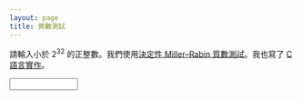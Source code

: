 ```yaml
---
layout: page
title: 質數測試
---
```

請輸入小於 2<sup>32</sup> 的正整數。我們使用[決定性 Miller–Rabin 質數測試][mr]。我也寫了 [C 語言實作][c]。

[c]: https://gist.github.com/jdh8/57c5f097e970bfe260e2
[mr]: https://en.wikipedia.org/wiki/Miller%E2%80%93Rabin_primality_test#Deterministic_variants_of_the_test

<input required id="num" type="number" inputmode="numeric" max="4294967295" min="0" step="1">
<p id="result">&nbsp;</p>
<script type="module" src="dom.js"></script>
